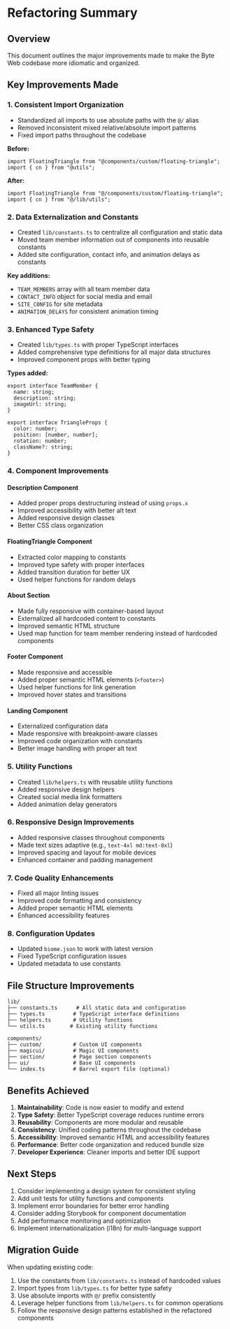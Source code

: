 # Refactoring Summary

## Overview

This document outlines the major improvements made to make the Byte Web codebase more idiomatic and organized.

## Key Improvements Made

### 1. **Consistent Import Organization**

- Standardized all imports to use absolute paths with the `@/` alias
- Removed inconsistent mixed relative/absolute import patterns
- Fixed import paths throughout the codebase

**Before:**

```tsx
import FloatingTriangle from "@components/custom/floating-triangle";
import { cn } from "@utils";
```

**After:**

```tsx
import FloatingTriangle from "@/components/custom/floating-triangle";
import { cn } from "@/lib/utils";
```

### 2. **Data Externalization and Constants**

- Created `lib/constants.ts` to centralize all configuration and static data
- Moved team member information out of components into reusable constants
- Added site configuration, contact info, and animation delays as constants

**Key additions:**

- `TEAM_MEMBERS` array with all team member data
- `CONTACT_INFO` object for social media and email
- `SITE_CONFIG` for site metadata
- `ANIMATION_DELAYS` for consistent animation timing

### 3. **Enhanced Type Safety**

- Created `lib/types.ts` with proper TypeScript interfaces
- Added comprehensive type definitions for all major data structures
- Improved component props with better typing

**Types added:**

```tsx
export interface TeamMember {
  name: string;
  description: string;
  imageUrl: string;
}

export interface TriangleProps {
  color: number;
  position: [number, number];
  rotation: number;
  className?: string;
}
```

### 4. **Component Improvements**

#### Description Component

- Added proper props destructuring instead of using `props.x`
- Improved accessibility with better alt text
- Added responsive design classes
- Better CSS class organization

#### FloatingTriangle Component

- Extracted color mapping to constants
- Improved type safety with proper interfaces
- Added transition duration for better UX
- Used helper functions for random delays

#### About Section

- Made fully responsive with container-based layout
- Externalized all hardcoded content to constants
- Improved semantic HTML structure
- Used map function for team member rendering instead of hardcoded components

#### Footer Component

- Made responsive and accessible
- Added proper semantic HTML elements (`<footer>`)
- Used helper functions for link generation
- Improved hover states and transitions

#### Landing Component

- Externalized configuration data
- Made responsive with breakpoint-aware classes
- Improved code organization with constants
- Better image handling with proper alt text

### 5. **Utility Functions**

- Created `lib/helpers.ts` with reusable utility functions
- Added responsive design helpers
- Created social media link formatters
- Added animation delay generators

### 6. **Responsive Design Improvements**

- Added responsive classes throughout components
- Made text sizes adaptive (e.g., `text-4xl md:text-8xl`)
- Improved spacing and layout for mobile devices
- Enhanced container and padding management

### 7. **Code Quality Enhancements**

- Fixed all major linting issues
- Improved code formatting and consistency
- Added proper semantic HTML elements
- Enhanced accessibility features

### 8. **Configuration Updates**

- Updated `biome.json` to work with latest version
- Fixed TypeScript configuration issues
- Updated metadata to use constants

## File Structure Improvements

```
lib/
├── constants.ts      # All static data and configuration
├── types.ts         # TypeScript interface definitions
├── helpers.ts       # Utility functions
└── utils.ts        # Existing utility functions

components/
├── custom/          # Custom UI components
├── magicui/         # Magic UI components
├── section/         # Page section components
├── ui/              # Base UI components
└── index.ts         # Barrel export file (optional)
```

## Benefits Achieved

1. **Maintainability**: Code is now easier to modify and extend
2. **Type Safety**: Better TypeScript coverage reduces runtime errors
3. **Reusability**: Components are more modular and reusable
4. **Consistency**: Unified coding patterns throughout the codebase
5. **Accessibility**: Improved semantic HTML and accessibility features
6. **Performance**: Better code organization and reduced bundle size
7. **Developer Experience**: Cleaner imports and better IDE support

## Next Steps

1. Consider implementing a design system for consistent styling
2. Add unit tests for utility functions and components
3. Implement error boundaries for better error handling
4. Consider adding Storybook for component documentation
5. Add performance monitoring and optimization
6. Implement internationalization (i18n) for multi-language support

## Migration Guide

When updating existing code:

1. Use the constants from `lib/constants.ts` instead of hardcoded values
2. Import types from `lib/types.ts` for better type safety
3. Use absolute imports with `@/` prefix consistently
4. Leverage helper functions from `lib/helpers.ts` for common operations
5. Follow the responsive design patterns established in the refactored components
